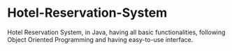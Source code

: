 # Hotel-Reservation-System
Hotel Reservation System, in Java, having all basic functionalities, following Object Oriented Programming and having easy-to-use interface.
